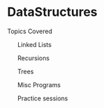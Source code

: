 <h1> DataStructures </h1>
Topics Covered
<ul>Linked Lists</ul>
<ul>Recursions  </ul>
<ul> Trees  </ul>
<ul>Misc Programs</ul>
<ul>Practice sessions</ul>

